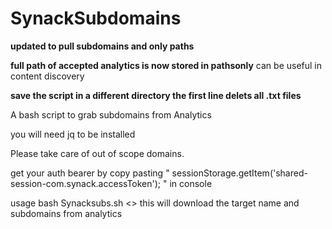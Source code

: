# SynackSubdomains

**updated to pull subdomains and only paths**


**full path of accepted analytics is now stored in pathsonly** can be useful in content discovery

**save the script in a different directory the first line delets all .txt files**

A bash script to grab subdomains from Analytics

you will need jq to be installed

Please take care of out of scope domains.

get your auth bearer by copy pasting " sessionStorage.getItem('shared-session-com.synack.accessToken'); " in console

usage 
bash Synacksubs.sh <<token>>
  this will download the target name and subdomains from analytics
